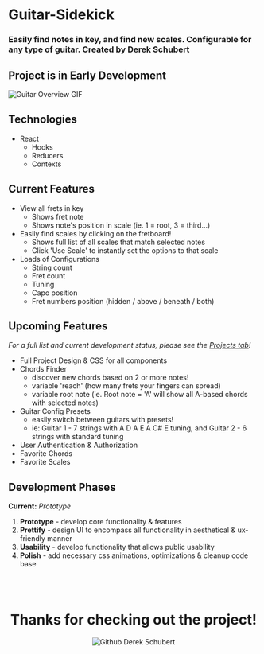 # Guitar-Sidekick
### Easily find notes in key, and find new scales. Configurable for any type of guitar. Created by Derek Schubert

## Project is in Early Development
![Guitar Overview GIF](https://firebasestorage.googleapis.com/v0/b/derekschubert-1e55f.appspot.com/o/github-resources%2Fguitar%2Foverview.gif?alt=media&token=a93ca91a-24d6-4ce7-a635-c0f6e66d7f6d "Guitar Overview")

## Technologies
* React
  * Hooks
  * Reducers
  * Contexts

## Current Features
* View all frets in key
  * Shows fret note
  * Shows note's position in scale (ie. 1 = root, 3 = third...)
* Easily find scales by clicking on the fretboard!
  * Shows full list of all scales that match selected notes
  * Click 'Use Scale' to instantly set the options to that scale
* Loads of Configurations
  * String count
  * Fret count
  * Tuning
  * Capo position
  * Fret numbers position (hidden / above / beneath / both)

## Upcoming Features
*For a full list and current development status, please see the [Projects tab](https://github.com/derekschubert/trello/projects/1 "Trello Project Board")!*
* Full Project Design & CSS for all components
* Chords Finder
  * discover new chords based on 2 or more notes!
  * variable 'reach' (how many frets your fingers can spread)
  * variable root note (ie. Root note = 'A' will show all A-based chords with selected notes)
* Guitar Config Presets
  * easily switch between guitars with presets!
  * ie: Guitar 1 - 7 strings with A D A E A C# E tuning, and Guitar 2 - 6 strings with standard tuning
* User Authentication & Authorization
* Favorite Chords
* Favorite Scales

## Development Phases
**Current:** _Prototype_
1. **Prototype** - develop core functionality & features
1. **Prettify** - design UI to encompass all functionality in aesthetical & ux-friendly manner
1. **Usability** - develop functionality that allows public usability
1. **Polish** - add necessary css animations, optimizations & cleanup code base

<div align="center">
  <br /><br />
  <h1>Thanks for checking out the project!</h1>
  <img src="https://firebasestorage.googleapis.com/v0/b/derekschubert-1e55f.appspot.com/o/github-resources%2FGithub%20Logo.png?alt=media&token=0a11a654-6c4a-4421-ad09-292d7cc2aa4c" alt="Github Derek Schubert" title="Thank you <3"/>
</div>
